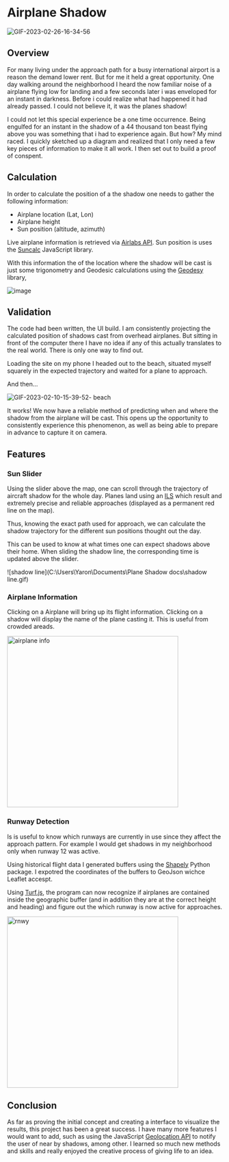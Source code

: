 # Airplane Shadow
![GIF-2023-02-26-16-34-56](https://github.com/BoratBorat10/plane_shadow/assets/110756460/3e9ff217-9843-4ca7-90ae-b9cf18074ca8)


## Overview

For many living under the approach path for a busy international airport is a reason the demand lower rent. But for me it held a great opportunity. One day walking around the neighborhood I heard the now familiar noise of a airplane flying low for landing and a few seconds later i was enveloped for an instant in darkness. Before i could realize what had happened it had already passed. I could not believe it, it was the planes shadow!

I could not let this special experience be a one time occurrence. Being engulfed for an instant in the shadow of a 44 thousand ton beast flying above you was something that i had to experience again. But how? My mind raced. I quickly sketched up a diagram and realized that I only need a few key pieces of information to make it all work. I then set out to build a proof of conspent.

## Calculation

In order to calculate the position of a the shadow one needs to gather the following information: 

- Airplane location (Lat, Lon)
- Airplane height
-  Sun position (altitude, azimuth)

Live airplane information is retrieved via [Airlabs API](https://airlabs.co/docs/flights). Sun position is uses the [Suncalc](https://github.com/mourner/suncalc) JavaScript library. 

With this information the of the location where the shadow will be cast is just some trigonometry and Geodesic calculations using the [Geodesy](https://www.movable-type.co.uk/scripts/geodesy-library.html) library,

![image](https://github.com/BoratBorat10/plane_shadow/assets/110756460/8be7d680-cfaa-43b4-ae16-a21f344df3ff)



## Validation

The code had been written, the UI build. I am consistently projecting the calculated position of shadows cast from overhead airplanes. But sitting in front of the computer there I have no idea if any of this actually translates to the real world. There is only one way to find out.

Loading the site on my phone I headed out to the beach, situated myself squarely in the expected trajectory and waited for a plane to approach.

And then...

![GIF-2023-02-10-15-39-52- beach](https://github.com/BoratBorat10/plane_shadow/assets/110756460/6674101e-b6b3-4803-8fd7-76227cb31a58)

It works! We now have a reliable method of predicting when and where the shadow from the airplane will be cast. This opens up the opportunity to consistently experience this phenomenon, as well as being able to prepare in advance to capture it on camera.

## Features

### Sun Slider

Using the slider above the map, one can scroll through the trajectory of aircraft shadow for the whole day. Planes land using an [ILS](https://en.wikipedia.org/wiki/Instrument_landing_system) which result and extremely precise and reliable approaches (displayed as a permanent red line on the map).

Thus, knowing the exact path used for approach, we can calculate the shadow trajectory for the different sun positions thought out the day.

This can be used to know at what times one can expect shadows above their home. When sliding the shadow line, the corresponding  time is updated above the slider. 

![shadow line](C:\Users\Yaron\Documents\Plane Shadow docs\shadow line.gif)

### Airplane Information

Clicking on a Airplane will bring up its flight information. Clicking on a shadow will display the name of the plane casting it. This is useful from crowded areads.


<img src="https://github.com/BoratBorat10/plane_shadow/assets/110756460/d294786c-b5fe-486e-97b9-c45da44718d8" alt="airplane info" width="400"/>

### Runway Detection

Is is useful to know which runways are currently in use since they affect the approach pattern. For example I would get shadows in my neighborhood only when runway 12 was active.

Using historical flight data I generated buffers using the [Shapely](https://shapely.readthedocs.io/en/stable/reference/shapely.buffer.html) Python package. I expotred the coordinates of the buffers to GeoJson wichce Leaflet accespt.

Using [Turf.js](https://turfjs.org/), the program can now recognize if airplanes are contained inside the geographic buffer (and in addition they are at the correct height and heading) and figure out the which runway is now active for approaches. 

<img src="https://github.com/BoratBorat10/plane_shadow/assets/110756460/247cc19f-3e02-4b3a-b200-a72539bd3f70" alt="rnwy" width="400"/>

## Conclusion

As far as proving the initial concept and creating a interface to visualize the results, this project has been a great success. I have many more features I would want to add, such as using the JavaScript [Geolocation API](https://developer.mozilla.org/en-US/docs/Web/API/Geolocation_API) to notify the user of near by shadows, among other. I learned so much new methods and skills and really enjoyed the creative process of giving life to an idea.

